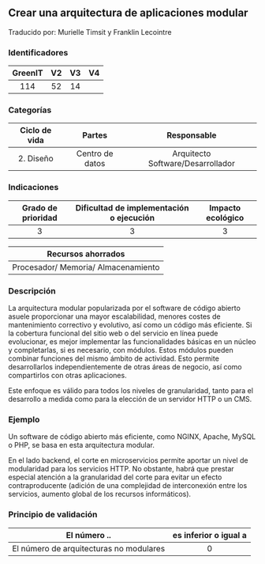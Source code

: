 ## Crear una arquitectura de aplicaciones modular
Traducido por: Murielle Timsit y Franklin Lecointre

### Identificadores

| GreenIT |  V2  |  V3  |  V4  |
|:-------:|:----:|:----:|:----:|
| 114  | 52  | 14 |   |

### Categorías

| Ciclo de vida | Partes | Responsable  |
|:---------:|:----:|:----:|
| 2. Diseño | Centro de datos | Arquitecto Software/Desarrollador |

### Indicaciones

| Grado de prioridad   | Dificultad de implementación o ejecución | Impacto ecológico   |
|:-------------------:|:-------------------------:|:---------------------:|
| 3 | 3 | 3 |

|Recursos ahorrados |
|:----------------------------------------------------------:|
| Procesador/ Memoria/ Almacenamiento  |

### Descripción

La arquitectura modular popularizada por el software de código abierto asuele proporcionar una mayor escalabilidad, menores costes de mantenimiento correctivo y evolutivo, así como un código más eficiente.
Si la cobertura funcional del sitio web o del servicio en línea puede evolucionar, es mejor implementar las funcionalidades básicas en un núcleo y completarlas, si es necesario, con módulos. Estos módulos pueden combinar funciones del mismo ámbito de actividad. Esto permite desarrollarlos independientemente de otras áreas de negocio, así como compartirlos con otras aplicaciones.

Este enfoque es válido para todos los niveles de granularidad, tanto para el desarrollo a medida como para la elección de un servidor HTTP o un CMS.

### Ejemplo

Un software de código abierto más eficiente, como NGINX, Apache, MySQL o PHP, se basa en esta arquitectura modular.

En el lado backend, el corte en microservicios permite aportar un nivel de modularidad para los servicios HTTP. No obstante, habrá que prestar especial atención a la granularidad del corte para evitar un efecto contraproducente (adición de una complejidad de interconexión entre los servicios, aumento global de los recursos informáticos).

### Principio de validación

| El número ..   | es inferior o igual a   |  
|-------------------|:-------------------------:|
| El número de arquitecturas no modulares | 0  |


